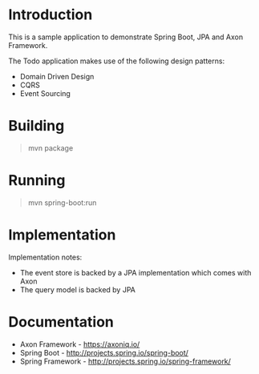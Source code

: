 Introduction
============
This is a sample application to demonstrate Spring Boot, JPA and Axon Framework.

The Todo application makes use of the following design patterns:
- Domain Driven Design
- CQRS
- Event Sourcing

Building
========
> mvn package

Running
=======
> mvn spring-boot:run

Implementation
==============
Implementation notes:
- The event store is backed by a JPA implementation which comes with Axon
- The query model is backed by JPA

Documentation
=============
* Axon Framework - https://axoniq.io/
* Spring Boot - http://projects.spring.io/spring-boot/
* Spring Framework - http://projects.spring.io/spring-framework/
